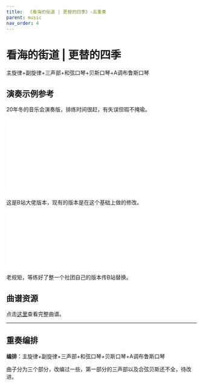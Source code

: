 ```yaml
---
title:  《看海的街道 | 更替的四季》-五重奏
parent: music
nav_order: 4
---
```


# 看海的街道 | 更替的四季
主旋律+副旋律+三声部+和弦口琴+贝斯口琴+A调布鲁斯口琴

## 演奏示例参考

20年冬的音乐会演奏版，排练时间很赶，有失误但瑕不掩瑜。

<iframe height=198     width=352  src="//player.bilibili.com/player.html?aid=801831665&bvid=BV1Wy4y1J7Mp&cid=302305373&page=1" scrolling="no" border="0" frameborder="no" framespacing="0" allowfullscreen="true"> </iframe>

这是B站大佬版本，现有的版本是在这个基础上做的修改。

<iframe src="//player.bilibili.com/player.html?aid=9228240&bvid=BV1tx411r7mA&cid=15247612&page=1" scrolling="no" border="0" frameborder="no" framespacing="0" allowfullscreen="true"> </iframe>

老规矩，等练好了整一个社团自己的版本传B站替换。


## 曲谱资源

点击[这里](../file/12.20kanhaidejiedao_part%201-3.pdf)查看完整曲谱。

---

## 重奏编排
**编排**：主旋律+副旋律+三声部+和弦口琴+贝斯口琴+A调布鲁斯口琴

曲子分为三个部分，改编过一些，第一部分的三声部以及合弦贝斯还不全，待改进。
